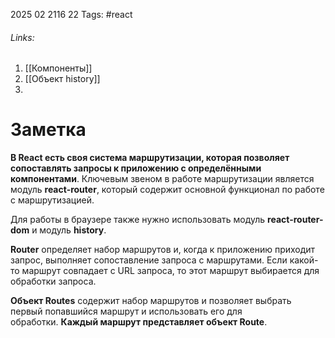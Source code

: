 2025 02 2116 22
Tags: #react 
###### Links: 
1) [[Компоненты]]
2) [[Объект history]]
3) 
# Заметка
**В React есть своя система маршрутизации, которая позволяет сопоставлять запросы к приложению с определёнными компонентами**. Ключевым звеном в работе маршрутизации является модуль **react-router**, который содержит основной функционал по работе с маршрутизацией. 

Для работы в браузере также нужно использовать модуль **react-router-dom** и модуль **history**. 

**Router** определяет набор маршрутов и, когда к приложению приходит запрос, выполняет сопоставление запроса с маршрутами. Если какой-то маршрут совпадает с URL запроса, то этот маршрут выбирается для обработки запроса. 

**Объект Routes** содержит набор маршрутов и позволяет выбрать первый попавшийся маршрут и использовать его для обработки. **Каждый маршрут представляет объект Route**.